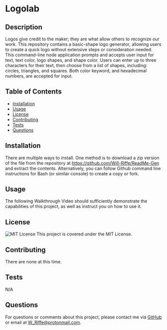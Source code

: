 # Logolab

  ## Description
  Logos give credit to the maker; they are what allow others to recognize our work. This repository contains a basic-shape logo generator,  allowing users to create a quick logo without extensive steps or consideration needed. This command-line node application prompts and accepts user input for text, text color, logo shapes, and shape color. Users can enter up to three characters for their text, then choose from a list of shapes, including: circles, triangles, and squares. Both color keyword, and hexadecimal numbers, are accepted for input.

  ## Table of Contents
  - [Installation](#installation)
  - [Usage](#usage)
  - [License](#license)
  - [Contributing](#contributing)
  - [Tests](#tests)
  - [Questions](#questions)

  ## Installation
  There are multiple ways to install. One method is to download a zip version of the file from the repository at https://github.com/Will-Riffe/ReadMe-Gen and extract the contents. Alternatively, you can follow Github command line instructions for Bash (or similar console) to create a copy or fork.

  ## Usage
  The following Walkthrough Video should sufficiently demonstrate the capabilities of this project, as well as instruct you on how to use it.

  ## License
  ![MIT License](https://img.shields.io/badge/License-MIT-blue.svg)
  This project is covered under the MIT License.

  ## Contributing
  There are none at this time.

  ## Tests
  N/A

  ## Questions
  For questions or comments about this project, please contact me via [GitHub](https://github.com/Will-Riffe) or email at W_Riffe@protonmail.com.
  